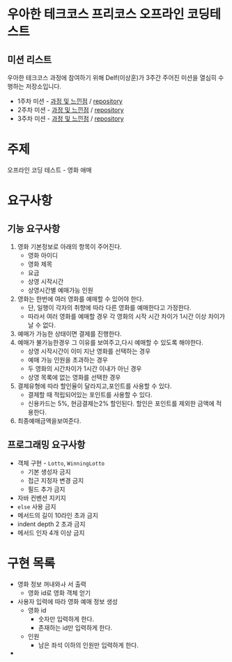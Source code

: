 # 우아한 테크코스 프리코스 오프라인 코딩테스트

## 미션 리스트
우아한 테크코스 과정에 참여하기 위해 Delf(이상훈)가 3주간 주어진 미션을 열심히 수행하는 저장소입니다.
- 1주차 미션 - [과정 및 느낀점](https://github.com/Delf-Lee/study-archive/blob/master/woowacourse/tech-corce-mission-1.md) / [repository](https://github.com/Delf-Lee/java-baseball/tree/delf)
- 2주차 미션 - [과정 및 느낀점](https://github.com/Delf-Lee/study-archive/blob/master/woowacourse/tech-corce-mission-2.md) / [repository](https://github.com/Delf-Lee/java-racingcar/tree/delf)
- 3주차 미션 - [과정 및 느낀점](https://github.com/Delf-Lee/study-archive/blob/master/woowacourse/tech-corce-mission-3.md) / [repository](https://github.com/Delf-Lee/java-lotto/tree/delf)

# 주제
오프라인 코딩 테스트 - 영화 애매
# 요구사항
## 기능 요구사항
1. 영화 기본정보로 아래의 항목이 주어진다.
    - 영화 아이디
    - 영화 제목
    - 요금
    - 상영 시작시간
    - 상영시간별 예매가능 인원
2. 영화는 한번에 여러 영화를 예매할 수 있어야 한다.
    - 단, 일행이 각자의 취향에 따라 다른 영화를 예매한다고 가정한다.
    - 따라서 여러 영화를 예매할 경우 각 영화의 시작 시간 차이가 1시간 이상 차이가 날 수 없다.
3. 예매가 가능한 상태이면 결제를 진행한다.
4. 예매가 불가능한경우 그 이유를 보여주고,다시 예매할 수 있도록 해야한다.
    - 상영 시작시간이 이미 지난 영화를 선택하는 경우
    - 예매 가능 인원을 초과하는 경우
    - 두 영화의 시간차이가 1시간 이내가 아닌 경우
    - 상영 목록에 없는 영화를 선택한 경우
5. 결제유형에 따라 할인율이 달라지고,포인트를 사용할 수 있다.
    - 결제할 때 적립되어있는 포인트를 사용할 수 있다.
    - 신용카드는 5%, 현금결제는2% 할인된다. 할인은 포인트를 제외한 금액에 적용한다.
6. 최종예매금액을보여준다.

## 프로그래밍 요구사항
- 객체 구현 - `Lotto`, `WinningLotto`
    - 기본 생성자 금지
    - 접근 지정자 변경 금지
    - 필드 추가 금지
- 자바 컨벤션 지키지
- `else` 사용 금지
- 메서드의 길이 10라인 초과 금지
- indent depth 2 초과 금지
- 메서드 인자 4개 이상 금지

# 구현 목록
- 영화 정보 꺼내와ㅘ 서 출력
  - 영화 id로 영화 객체 얻기
- 사용자 입력에 따라 영화 예매 정보 생성
  - 영화 id
    - 숫자만 입력하게 한다.
    - 존재하는 id만 입력하게 한다.
  - 인원
    - 남은 좌석 이하의 인원만 입력하게 한다.
- 